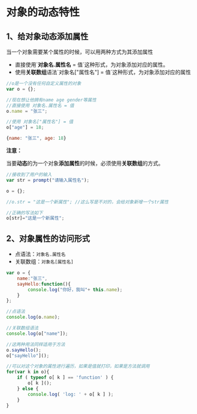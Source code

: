 # 对象的动态特性

## 1、给对象动态添加属性

当一个对象需要某个属性的时候，可以用两种方式为其添加属性

* 直接使用\`**对象名.属性名** = 值\`这种形式，为对象添加对应的属性。
* 使用**关联数组**语法\`对象名\["属性名"\] = 值\`这种形式，为对象添加对应的属性

```javascript
//o是一个没有任何自定义属性的对象
var o = {};

//现在想让他拥有name age gender等属性
//直接使用 对象名.属性名 = 值
o.name = "张三";

//使用 对象名["属性名"] = 值
o["age"] = 18;

{name: "张三", age: 18}
```

**注意：**

当要**动态**的为一个对象**添加属性**的时候，必须使用**关联数组**的方式。

```javascript
//接收到了用户的输入
var str = prompt("请输入属性名");

o = {};

//o.str = "这是一个新属性"; //这么写是不对的，会给对象新增一个str属性

//正确的写法如下
o[str]="这是一个新属性";
```

## 2、对象属性的访问形式

* 点语法：`对象名.属性名`
* 关联数组：`对象名[属性名]`

```javascript
var o = {
    name:"张三",
    sayHello:function(){
        console.log("你好，我叫"+ this.name);
    }
};

//点语法
console.log(o.name);

//关联数组语法
console.log(o["name"]);

//这两种用法同样适用于方法
o.sayHello();
o["sayHello"]();

//可以对这个对象的属性进行遍历，如果是值就打印，如果是方法就调用
for(var k in o){
    if ( typeof o[ k ] == 'function' ) {
        o[ k ]();
    } else {
        console.log( 'log: ' + o[ k ] );
    }
}
```



